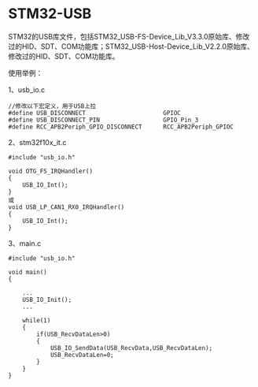 # STM32-USB

STM32的USB库文件，包括STM32_USB-FS-Device_Lib_V3.3.0原始库、修改过的HID、SDT、COM功能库；STM32_USB-Host-Device_Lib_V2.2.0原始库、修改过的HID、SDT、COM功能库。

使用举例：

1、usb_io.c

    //修改以下宏定义，用于USB上拉
    #define USB_DISCONNECT                      GPIOC
    #define USB_DISCONNECT_PIN                  GPIO_Pin_3
    #define RCC_APB2Periph_GPIO_DISCONNECT      RCC_APB2Periph_GPIOC


2、stm32f10x_it.c

    #include "usb_io.h"

    void OTG_FS_IRQHandler()
    {
        USB_IO_Int();
    }
    或
    void USB_LP_CAN1_RX0_IRQHandler()
    {
        USB_IO_Int();
    }


3、main.c

    #include "usb_io.h"

    void main()
    {

        ...
        USB_IO_Init();
        ...

        while(1)
        {
            if(USB_RecvDataLen>0)
            {
                USB_IO_SendData(USB_RecvData,USB_RecvDataLen);
                USB_RecvDataLen=0;
            }
        }
    }



